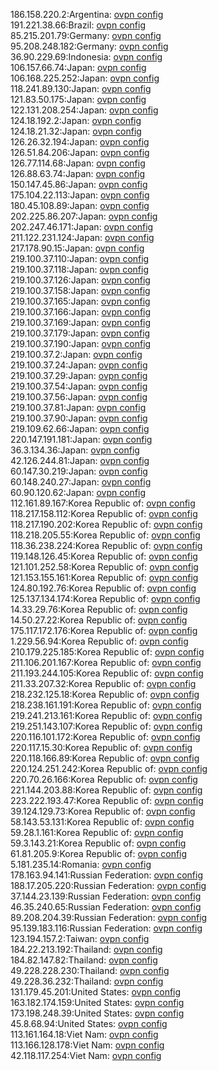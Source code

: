 186.158.220.2:Argentina: [ovpn config](vpn/186_158_220_2.ovpn)  
191.221.38.66:Brazil: [ovpn config](vpn/191_221_38_66.ovpn)  
85.215.201.79:Germany: [ovpn config](vpn/85_215_201_79.ovpn)  
95.208.248.182:Germany: [ovpn config](vpn/95_208_248_182.ovpn)  
36.90.229.69:Indonesia: [ovpn config](vpn/36_90_229_69.ovpn)  
106.157.66.74:Japan: [ovpn config](vpn/106_157_66_74.ovpn)  
106.168.225.252:Japan: [ovpn config](vpn/106_168_225_252.ovpn)  
118.241.89.130:Japan: [ovpn config](vpn/118_241_89_130.ovpn)  
121.83.50.175:Japan: [ovpn config](vpn/121_83_50_175.ovpn)  
122.131.208.254:Japan: [ovpn config](vpn/122_131_208_254.ovpn)  
124.18.192.2:Japan: [ovpn config](vpn/124_18_192_2.ovpn)  
124.18.21.32:Japan: [ovpn config](vpn/124_18_21_32.ovpn)  
126.26.32.194:Japan: [ovpn config](vpn/126_26_32_194.ovpn)  
126.51.84.206:Japan: [ovpn config](vpn/126_51_84_206.ovpn)  
126.77.114.68:Japan: [ovpn config](vpn/126_77_114_68.ovpn)  
126.88.63.74:Japan: [ovpn config](vpn/126_88_63_74.ovpn)  
150.147.45.86:Japan: [ovpn config](vpn/150_147_45_86.ovpn)  
175.104.22.113:Japan: [ovpn config](vpn/175_104_22_113.ovpn)  
180.45.108.89:Japan: [ovpn config](vpn/180_45_108_89.ovpn)  
202.225.86.207:Japan: [ovpn config](vpn/202_225_86_207.ovpn)  
202.247.46.171:Japan: [ovpn config](vpn/202_247_46_171.ovpn)  
211.122.231.124:Japan: [ovpn config](vpn/211_122_231_124.ovpn)  
217.178.90.15:Japan: [ovpn config](vpn/217_178_90_15.ovpn)  
219.100.37.110:Japan: [ovpn config](vpn/219_100_37_110.ovpn)  
219.100.37.118:Japan: [ovpn config](vpn/219_100_37_118.ovpn)  
219.100.37.126:Japan: [ovpn config](vpn/219_100_37_126.ovpn)  
219.100.37.158:Japan: [ovpn config](vpn/219_100_37_158.ovpn)  
219.100.37.165:Japan: [ovpn config](vpn/219_100_37_165.ovpn)  
219.100.37.166:Japan: [ovpn config](vpn/219_100_37_166.ovpn)  
219.100.37.169:Japan: [ovpn config](vpn/219_100_37_169.ovpn)  
219.100.37.179:Japan: [ovpn config](vpn/219_100_37_179.ovpn)  
219.100.37.190:Japan: [ovpn config](vpn/219_100_37_190.ovpn)  
219.100.37.2:Japan: [ovpn config](vpn/219_100_37_2.ovpn)  
219.100.37.24:Japan: [ovpn config](vpn/219_100_37_24.ovpn)  
219.100.37.29:Japan: [ovpn config](vpn/219_100_37_29.ovpn)  
219.100.37.54:Japan: [ovpn config](vpn/219_100_37_54.ovpn)  
219.100.37.56:Japan: [ovpn config](vpn/219_100_37_56.ovpn)  
219.100.37.81:Japan: [ovpn config](vpn/219_100_37_81.ovpn)  
219.100.37.90:Japan: [ovpn config](vpn/219_100_37_90.ovpn)  
219.109.62.66:Japan: [ovpn config](vpn/219_109_62_66.ovpn)  
220.147.191.181:Japan: [ovpn config](vpn/220_147_191_181.ovpn)  
36.3.134.36:Japan: [ovpn config](vpn/36_3_134_36.ovpn)  
42.126.244.81:Japan: [ovpn config](vpn/42_126_244_81.ovpn)  
60.147.30.219:Japan: [ovpn config](vpn/60_147_30_219.ovpn)  
60.148.240.27:Japan: [ovpn config](vpn/60_148_240_27.ovpn)  
60.90.120.62:Japan: [ovpn config](vpn/60_90_120_62.ovpn)  
112.161.89.167:Korea Republic of: [ovpn config](vpn/112_161_89_167.ovpn)  
118.217.158.112:Korea Republic of: [ovpn config](vpn/118_217_158_112.ovpn)  
118.217.190.202:Korea Republic of: [ovpn config](vpn/118_217_190_202.ovpn)  
118.218.205.55:Korea Republic of: [ovpn config](vpn/118_218_205_55.ovpn)  
118.36.238.224:Korea Republic of: [ovpn config](vpn/118_36_238_224.ovpn)  
119.148.126.45:Korea Republic of: [ovpn config](vpn/119_148_126_45.ovpn)  
121.101.252.58:Korea Republic of: [ovpn config](vpn/121_101_252_58.ovpn)  
121.153.155.161:Korea Republic of: [ovpn config](vpn/121_153_155_161.ovpn)  
124.80.192.76:Korea Republic of: [ovpn config](vpn/124_80_192_76.ovpn)  
125.137.134.174:Korea Republic of: [ovpn config](vpn/125_137_134_174.ovpn)  
14.33.29.76:Korea Republic of: [ovpn config](vpn/14_33_29_76.ovpn)  
14.50.27.22:Korea Republic of: [ovpn config](vpn/14_50_27_22.ovpn)  
175.117.172.176:Korea Republic of: [ovpn config](vpn/175_117_172_176.ovpn)  
1.229.56.94:Korea Republic of: [ovpn config](vpn/1_229_56_94.ovpn)  
210.179.225.185:Korea Republic of: [ovpn config](vpn/210_179_225_185.ovpn)  
211.106.201.167:Korea Republic of: [ovpn config](vpn/211_106_201_167.ovpn)  
211.193.244.105:Korea Republic of: [ovpn config](vpn/211_193_244_105.ovpn)  
211.33.207.32:Korea Republic of: [ovpn config](vpn/211_33_207_32.ovpn)  
218.232.125.18:Korea Republic of: [ovpn config](vpn/218_232_125_18.ovpn)  
218.238.161.191:Korea Republic of: [ovpn config](vpn/218_238_161_191.ovpn)  
219.241.213.161:Korea Republic of: [ovpn config](vpn/219_241_213_161.ovpn)  
219.251.143.107:Korea Republic of: [ovpn config](vpn/219_251_143_107.ovpn)  
220.116.101.172:Korea Republic of: [ovpn config](vpn/220_116_101_172.ovpn)  
220.117.15.30:Korea Republic of: [ovpn config](vpn/220_117_15_30.ovpn)  
220.118.166.89:Korea Republic of: [ovpn config](vpn/220_118_166_89.ovpn)  
220.124.251.242:Korea Republic of: [ovpn config](vpn/220_124_251_242.ovpn)  
220.70.26.166:Korea Republic of: [ovpn config](vpn/220_70_26_166.ovpn)  
221.144.203.88:Korea Republic of: [ovpn config](vpn/221_144_203_88.ovpn)  
223.222.193.47:Korea Republic of: [ovpn config](vpn/223_222_193_47.ovpn)  
39.124.129.73:Korea Republic of: [ovpn config](vpn/39_124_129_73.ovpn)  
58.143.53.131:Korea Republic of: [ovpn config](vpn/58_143_53_131.ovpn)  
59.28.1.161:Korea Republic of: [ovpn config](vpn/59_28_1_161.ovpn)  
59.3.143.21:Korea Republic of: [ovpn config](vpn/59_3_143_21.ovpn)  
61.81.205.9:Korea Republic of: [ovpn config](vpn/61_81_205_9.ovpn)  
5.181.235.14:Romania: [ovpn config](vpn/5_181_235_14.ovpn)  
178.163.94.141:Russian Federation: [ovpn config](vpn/178_163_94_141.ovpn)  
188.17.205.220:Russian Federation: [ovpn config](vpn/188_17_205_220.ovpn)  
37.144.23.139:Russian Federation: [ovpn config](vpn/37_144_23_139.ovpn)  
46.35.240.65:Russian Federation: [ovpn config](vpn/46_35_240_65.ovpn)  
89.208.204.39:Russian Federation: [ovpn config](vpn/89_208_204_39.ovpn)  
95.139.183.116:Russian Federation: [ovpn config](vpn/95_139_183_116.ovpn)  
123.194.157.2:Taiwan: [ovpn config](vpn/123_194_157_2.ovpn)  
184.22.213.192:Thailand: [ovpn config](vpn/184_22_213_192.ovpn)  
184.82.147.82:Thailand: [ovpn config](vpn/184_82_147_82.ovpn)  
49.228.228.230:Thailand: [ovpn config](vpn/49_228_228_230.ovpn)  
49.228.36.232:Thailand: [ovpn config](vpn/49_228_36_232.ovpn)  
131.179.45.201:United States: [ovpn config](vpn/131_179_45_201.ovpn)  
163.182.174.159:United States: [ovpn config](vpn/163_182_174_159.ovpn)  
173.198.248.39:United States: [ovpn config](vpn/173_198_248_39.ovpn)  
45.8.68.94:United States: [ovpn config](vpn/45_8_68_94.ovpn)  
113.161.164.18:Viet Nam: [ovpn config](vpn/113_161_164_18.ovpn)  
113.166.128.178:Viet Nam: [ovpn config](vpn/113_166_128_178.ovpn)  
42.118.117.254:Viet Nam: [ovpn config](vpn/42_118_117_254.ovpn)  
